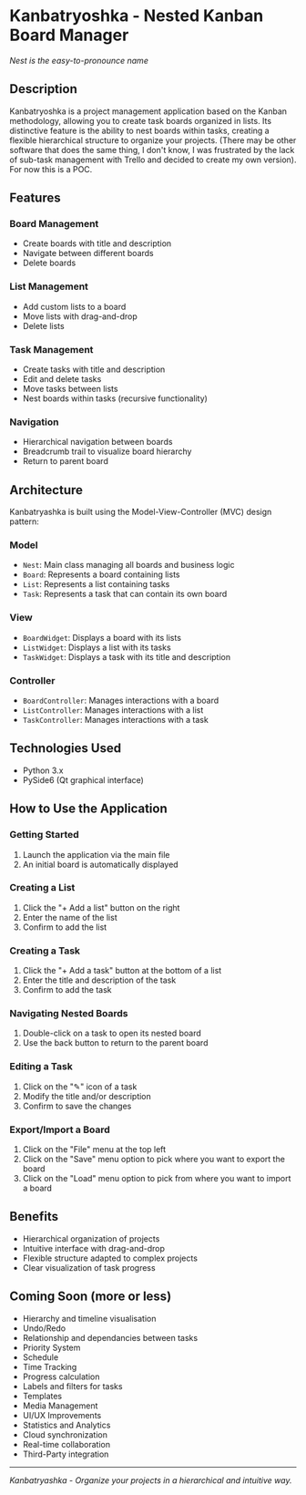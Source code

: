 # Kanbatryoshka - Nested Kanban Board Manager
*Nest is the easy-to-pronounce name*
## Description
Kanbatryoshka is a project management application based on the Kanban methodology, allowing you to create task boards organized in lists. Its distinctive feature is the ability to nest boards within tasks, creating a flexible hierarchical structure to organize your projects. (There may be other software that does the same thing, I don't know, I was frustrated by the lack of sub-task management with Trello and decided to create my own version). For now this is a POC.

## Features

### Board Management
- Create boards with title and description
- Navigate between different boards
- Delete boards

### List Management
- Add custom lists to a board
- Move lists with drag-and-drop
- Delete lists

### Task Management
- Create tasks with title and description
- Edit and delete tasks
- Move tasks between lists
- Nest boards within tasks (recursive functionality)

### Navigation
- Hierarchical navigation between boards
- Breadcrumb trail to visualize board hierarchy
- Return to parent board

## Architecture

Kanbatryashka is built using the Model-View-Controller (MVC) design pattern:

### Model
- `Nest`: Main class managing all boards and business logic
- `Board`: Represents a board containing lists
- `List`: Represents a list containing tasks
- `Task`: Represents a task that can contain its own board

### View
- `BoardWidget`: Displays a board with its lists
- `ListWidget`: Displays a list with its tasks
- `TaskWidget`: Displays a task with its title and description

### Controller
- `BoardController`: Manages interactions with a board
- `ListController`: Manages interactions with a list
- `TaskController`: Manages interactions with a task

## Technologies Used
- Python 3.x
- PySide6 (Qt graphical interface)

## How to Use the Application

### Getting Started
1. Launch the application via the main file
2. An initial board is automatically displayed

### Creating a List
1. Click the "+ Add a list" button on the right
2. Enter the name of the list
3. Confirm to add the list

### Creating a Task
1. Click the "+ Add a task" button at the bottom of a list
2. Enter the title and description of the task
3. Confirm to add the task

### Navigating Nested Boards
1. Double-click on a task to open its nested board
2. Use the back button to return to the parent board

### Editing a Task
1. Click on the "✎" icon of a task
2. Modify the title and/or description
3. Confirm to save the changes

### Export/Import a Board
1. Click on the "File" menu at the top left
2. Click on the "Save" menu option to pick where you want to export the board
3. Click on the "Load" menu option to pick from where you want to import a board
## Benefits
- Hierarchical organization of projects
- Intuitive interface with drag-and-drop
- Flexible structure adapted to complex projects
- Clear visualization of task progress

## Coming Soon (more or less)
- Hierarchy and timeline visualisation
- Undo/Redo
- Relationship and dependancies between tasks
- Priority System
- Schedule
- Time Tracking
- Progress calculation
- Labels and filters for tasks
- Templates
- Media Management
- UI/UX Improvements
- Statistics and Analytics
- Cloud synchronization
- Real-time collaboration
- Third-Party integration


---

*Kanbatryashka - Organize your projects in a hierarchical and intuitive way.*
